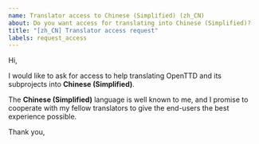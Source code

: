 ```yaml
---
name: Translator access to Chinese (Simplified) (zh_CN)
about: Do you want access for translating into Chinese (Simplified)?
title: "[zh_CN] Translator access request"
labels: request_access
---
```


<!-- translator: zh_CN -->
<!-- Please do not edit the header of this template. -->

Hi,

I would like to ask for access to help translating OpenTTD and its subprojects into **Chinese (Simplified)**.

The **Chinese (Simplified)** language is well known to me, and I promise to cooperate with my fellow translators to give the end-users the best experience possible.

<!-- Please do not edit the above message. Do feel free to add a personal note after this line. -->

Thank you,
